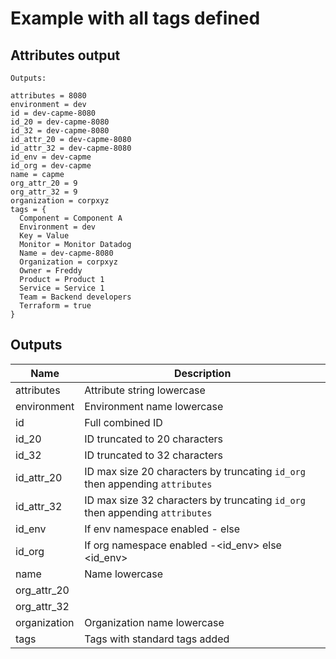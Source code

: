 # Example with all tags defined

## Attributes output

```Text
Outputs:

attributes = 8080
environment = dev
id = dev-capme-8080
id_20 = dev-capme-8080
id_32 = dev-capme-8080
id_attr_20 = dev-capme-8080
id_attr_32 = dev-capme-8080
id_env = dev-capme
id_org = dev-capme
name = capme
org_attr_20 = 9
org_attr_32 = 9
organization = corpxyz
tags = {
  Component = Component A
  Environment = dev
  Key = Value
  Monitor = Monitor Datadog
  Name = dev-capme-8080
  Organization = corpxyz
  Owner = Freddy
  Product = Product 1
  Service = Service 1
  Team = Backend developers
  Terraform = true
}
```

<!-- BEGINNING OF PRE-COMMIT-TERRAFORM DOCS HOOK -->

## Outputs

| Name | Description |
|------|-------------|
| attributes | Attribute string lowercase |
| environment | Environment name lowercase |
| id | Full combined ID |
| id_20 | ID truncated to 20 characters |
| id_32 | ID truncated to 32 characters |
| id_attr_20 | ID max size 20 characters by truncating `id_org` then appending `attributes` |
| id_attr_32 | ID max size 32 characters by truncating `id_org` then appending `attributes` |
| id_env | If env namespace enabled <env>-<name> else <name> |
| id_org | If org namespace enabled <org>-<id_env> else <id_env> |
| name | Name lowercase |
| org_attr_20 |  |
| org_attr_32 |  |
| organization | Organization name lowercase |
| tags | Tags with standard tags added |

<!-- END OF PRE-COMMIT-TERRAFORM DOCS HOOK -->

